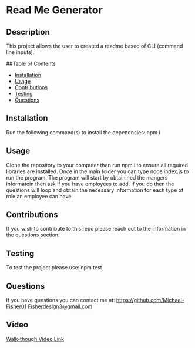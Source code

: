 # Read Me Generator

## Description
This project allows the user to created a readme based of CLI (command line inputs).

##Table of Contents

- [Installation](#installation)
- [Usage](#usage)
- [Contributions](#contributions)
- [Testing](#testing)
- [Questions](#questions)

## Installation

Run the following command(s) to install the dependncies: npm i

## Usage

Clone the repository to your computer then run npm i to ensure all required libraries are installed. Once in the main folder you can type node index.js to run the program. The program will start by obtainined the mangers informatoin then ask if you have employees to add. If you do then the questions will loop and obtain the necessary information for each type of role an employee can have. 

## Contributions

If you wish to contribute to this repo please reach out to the information in the questions section.

## Testing
To test the project please use: npm test

## Questions
If you have questions you can contact me at:
https://github.com/Michael-Fisher01
Fisherdesign3@gmail.com

## Video
[Walk-though Video Link](https://drive.google.com/file/d/131wt9piqjMEf4Zx-f7mJjCUfb-f86Rbn/view)


